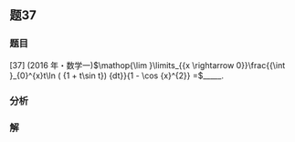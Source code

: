 ## 题37
### 题目
[37] (2016 年・数学一)$\mathop{\lim }\limits_{{x \rightarrow  0}}\frac{{\int }_{0}^{x}t\ln ( {1 + t\sin t}) {dt}}{1 - \cos {x}^{2}} =$_____. 
### 分析

### 解